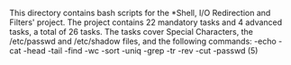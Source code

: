 This directory contains bash scripts for the *Shell, I/O Redirection and Filters' project.
The project contains 22 mandatory tasks and 4 advanced tasks, a total of 26 tasks.
The tasks cover Special Characters, the /etc/passwd and /etc/shadow files, and the following commands:
-echo
-cat
-head
-tail
-find
-wc
-sort
-uniq
-grep
-tr
-rev
-cut
-passwd (5)
